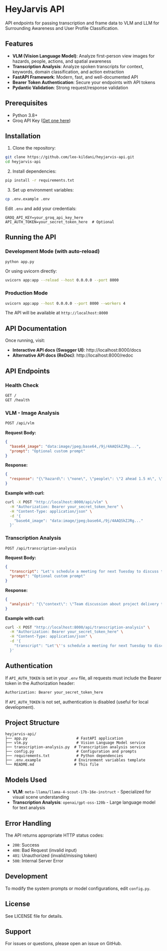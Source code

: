 # HeyJarvis API

API endpoints for passing transcription and frame data to VLM and LLM for Surrounding Awareness and User Profile Classification.

## Features

- **VLM (Vision Language Model)**: Analyze first-person view images for hazards, people, actions, and spatial awareness
- **Transcription Analysis**: Analyze spoken transcripts for context, keywords, domain classification, and action extraction
- **FastAPI Framework**: Modern, fast, and well-documented API
- **Bearer Token Authentication**: Secure your endpoints with API tokens
- **Pydantic Validation**: Strong request/response validation

## Prerequisites

- Python 3.8+
- Groq API Key ([Get one here](https://console.groq.com/))

## Installation

1. Clone the repository:

```bash
git clone https://github.com/leo-kildani/heyjarvis-api.git
cd heyjarvis-api
```

2. Install dependencies:

```bash
pip install -r requirements.txt
```

3. Set up environment variables:

```bash
cp .env.example .env
```

Edit `.env` and add your credentials:

```env
GROQ_API_KEY=your_groq_api_key_here
API_AUTH_TOKEN=your_secret_token_here  # Optional
```

## Running the API

### Development Mode (with auto-reload)

```bash
python app.py
```

Or using uvicorn directly:

```bash
uvicorn app:app --reload --host 0.0.0.0 --port 8000
```

### Production Mode

```bash
uvicorn app:app --host 0.0.0.0 --port 8000 --workers 4
```

The API will be available at `http://localhost:8000`

## API Documentation

Once running, visit:

- **Interactive API docs (Swagger UI)**: http://localhost:8000/docs
- **Alternative API docs (ReDoc)**: http://localhost:8000/redoc

## API Endpoints

### Health Check

```bash
GET /
GET /health
```

### VLM - Image Analysis

```bash
POST /api/vlm
```

**Request Body:**

```json
{
  "base64_image": "data:image/jpeg;base64,/9j/4AAQSkZJRg...",
  "prompt": "Optional custom prompt"
}
```

**Response:**

```json
{
  "response": "{\"hazard\": \"none\", \"people\": \"2 ahead 1.5 m\", \"actions\": [\"walking forward\"], ...}"
}
```

**Example with curl:**

```bash
curl -X POST "http://localhost:8000/api/vlm" \
  -H "Authorization: Bearer your_secret_token_here" \
  -H "Content-Type: application/json" \
  -d '{
    "base64_image": "data:image/jpeg;base64,/9j/4AAQSkZJRg..."
  }'
```

### Transcription Analysis

```bash
POST /api/transcription-analysis
```

**Request Body:**

```json
{
  "transcript": "Let's schedule a meeting for next Tuesday to discuss the project timeline.",
  "prompt": "Optional custom prompt"
}
```

**Response:**

```json
{
  "analysis": "{\"context\": \"Team discussion about project delivery timeline\", \"keywords\": [...], ...}"
}
```

**Example with curl:**

```bash
curl -X POST "http://localhost:8000/api/transcription-analysis" \
  -H "Authorization: Bearer your_secret_token_here" \
  -H "Content-Type: application/json" \
  -d '{
    "transcript": "Let'\''s schedule a meeting for next Tuesday to discuss the project timeline and deliverables."
  }'
```

## Authentication

If `API_AUTH_TOKEN` is set in your `.env` file, all requests must include the Bearer token in the Authorization header:

```bash
Authorization: Bearer your_secret_token_here
```

If `API_AUTH_TOKEN` is not set, authentication is disabled (useful for local development).

## Project Structure

```
heyjarvis-api/
├── app.py                      # FastAPI application
├── vlm.py                      # Vision Language Model service
├── transcription-analysis.py  # Transcription analysis service
├── config.py                   # Configuration and prompts
├── requirements.txt            # Python dependencies
├── .env.example               # Environment variables template
└── README.md                  # This file
```

## Models Used

- **VLM**: `meta-llama/llama-4-scout-17b-16e-instruct` - Specialized for visual scene understanding
- **Transcription Analysis**: `openai/gpt-oss-120b` - Large language model for text analysis

## Error Handling

The API returns appropriate HTTP status codes:

- `200`: Success
- `400`: Bad Request (invalid input)
- `401`: Unauthorized (invalid/missing token)
- `500`: Internal Server Error

## Development

To modify the system prompts or model configurations, edit `config.py`.

## License

See LICENSE file for details.

## Support

For issues or questions, please open an issue on GitHub.
